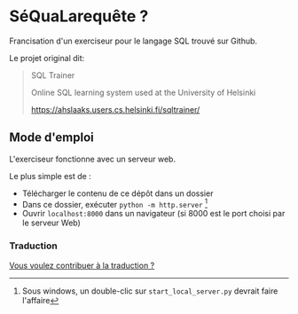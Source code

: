 # SéQuaLarequête ?

Francisation d'un exerciseur pour le langage SQL trouvé sur Github.

Le projet original dit: 
> SQL Trainer
>
>Online SQL learning system used at the University of Helsinki
>
>https://ahslaaks.users.cs.helsinki.fi/sqltrainer/

## Mode d'emploi

L'exerciseur fonctionne avec un serveur web.

Le plus simple est de :

- Télécharger le contenu de ce dépôt dans un dossier 
- Dans ce dossier, exécuter `python -m http.server` [^1]
- Ouvrir `localhost:8000` dans un navigateur (si 8000 est le port
 choisi par le serveur Web)
 
### Traduction 

[Vous voulez contribuer à la traduction ?](francisation.md)

[^1]: Sous windows, un double-clic sur `start_local_server.py` devrait faire l'affaire

